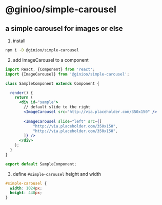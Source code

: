 # @ginioo/simple-carousel
## a simple carousel for images or else

1. install
```bash
npm i -D @ginioo/simple-carousel
```

2. add ImageCarousel to a component
```jsx
import React, {Component} from 'react';
import {ImageCarousel} from '@ginioo/simple-carousel';

class SampleComponent extends Component {

  render() {
    return (
      <div id="sample">
        // default slide to the right
        <ImageCarousel src="http://via.placeholder.com/350x150" />
        
        <ImageCarousel slide="left" src={[
            "http://via.placeholder.com/350x150",
            "http://via.placeholder.com/350x150",
        ]} />
      </div>
    );
  }
}

export default SampleComponent;
```

3. define `#simple-carousel` height and width
```css
#simple-carousel {
  width: 1024px;
  height: 440px;
}
```
